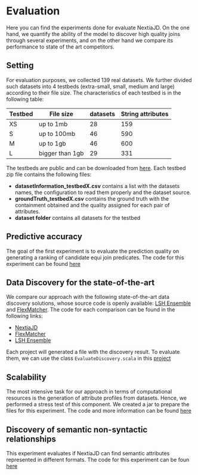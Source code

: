 # Evaluation

Here you can find the experiments done for evaluate NextiaJD. On the one hand, we quantify the ability of the model to discover high quality joins through several experiments, and on the other hand we compare its performance to state of the art competitors.

## Setting
For evaluation purposes, we collected 139 real datasets. We further divided such datasets into 4 testbeds (extra-small, small, medium and large) according to their file size. The  characteristics of each testbed is in the following table:


| Testbed | File size       | datasets | String attributes |
|---------|-----------------|----------|-------------------|
| XS      | up to 1mb       | 28       | 159               |
| S       | up to 100mb     | 46       | 590               |
| M       | up to 1gb       | 46       | 600               |
| L       | bigger than 1gb | 29       | 331               |

The testbeds are public and can be downloaded from [here](https://mydisk.cs.upc.edu/s/mXMnNo4ARAPxLg3?path=%2Finput_datasets). Each testbed zip file contains the following files:

* **datasetInformation_testbedX.csv** contains a list with the datasets names, the configuration to read them properly and the dataset source.
* **groundTruth_testbedX.csv** contains the ground truth with the containment obtained and the quality assigned for each pair of attributes.
* **dataset folder** contains all datasets for the testbed
## Predictive accuracy 

The goal of the first experiment is to evaluate the prediction quality on generating a ranking of candidate equi join predicates. The code for this experiment can be found [here](https://github.com/dtim-upc/NextiaJD/tree/nextiajd_v3.0.1/sql/nextiajd/experiments/NextiaJD)

## Data Discovery for the state-of-the-art

We compare our approach with the following state-of-the-art data discovery solutions, whose source code is openly available: [LSH Ensemble](https://github.com/ekzhu/datasketch) and [FlexMatcher](https://github.com/biggorilla-gh/flexmatcher). 
The code for each comparison can be found in the following links:

* [NextiaJD](https://github.com/dtim-upc/NextiaJD/tree/nextiajd_v3.0.1/sql/nextiajd/experiments/NextiaJD)
* [FlexMatcher](https://github.com/dtim-upc/NextiaJD/tree/nextiajd_v3.0.1/sql/nextiajd/experiments/FlexMatcher)
* [LSH Ensemble](https://github.com/dtim-upc/NextiaJD/tree/nextiajd_v3.0.1/sql/nextiajd/experiments/LSH%20Ensemble)

Each project will generated a file with the discovery result. To evaluate them, we can use the class `EvaluateDiscovery.scala` in this [project](https://github.com/dtim-upc/NextiaJD/tree/nextiajd_v3.0.1/sql/nextiajd/experiments/NextiaJD)


## Scalability

The most intensive task for our approach in terms of computational resources is the generation of attribute profiles from datasets. Hence, we performed a stress test of this component. We created a jar to prepare the files for this experiment. The code and more information can be found [here](https://github.com/dtim-upc/NextiaJD/tree/nextiajd_v3.0.1/sql/nextiajd/experiments/Scalability)



## Discovery of semantic non-syntactic relationships

This experiment evaluates if NextiaJD can find semantic attributes represented in different formats. The code for this experiment can be foun [here](https://github.com/dtim-upc/NextiaJD/tree/nextiajd_v3.0.1/sql/nextiajd/experiments/NextiaJD)



